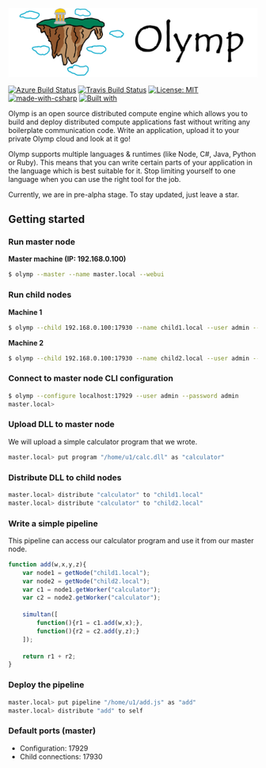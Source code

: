 ![](/assets/logo-wide.png)

<!-- Badges here -->
[![Azure Build Status](https://dev.azure.com/arielsimulevski0813/arielsimulevski/_apis/build/status/Azer0s.Olymp?branchName=dev)](https://dev.azure.com/arielsimulevski0813/arielsimulevski/_build/latest?definitionId=1&branchName=dev)
[![Travis Build Status](https://travis-ci.org/Azer0s/Olymp.svg?branch=dev)](https://travis-ci.org/Azer0s/Olymp)
[![License: MIT](https://img.shields.io/badge/License-MIT-yellow.svg)](https://github.com/Azer0s/Olymp/blob/master/README.md)
[![made-with-csharp](https://img.shields.io/badge/Made%20with-C%23-blue.svg)](https://de.wikipedia.org/wiki/C-Sharp)
[![Built with](https://img.shields.io/badge/Built%20with-%20%F0%9F%96%A4%20-red.svg)](https://img.shields.io/badge/Built%20with-%20%F0%9F%96%A4%20-red.svg)

Olymp is an open source distributed compute engine which allows you to build and deploy distributed compute applications fast without writing any boilerplate communication code. Write an application, upload it to your private Olymp cloud and look at it go!

Olymp supports multiple languages & runtimes (like Node, C#, Java, Python or Ruby). This means that you can write certain parts of your application in the language which is best suitable for it. Stop limiting yourself to one language when you can use the right tool for the job.

Currently, we are in pre-alpha stage. To stay updated, just leave a star.

## Getting started

### Run master node

**Master machine (IP: 192.168.0.100)**

```bash
$ olymp --master --name master.local --webui
```

### Run child nodes

**Machine 1**

```bash
$ olymp --child 192.168.0.100:17930 --name child1.local --user admin --password admin
```

**Machine 2**

```bash
$ olymp --child 192.168.0.100:17930 --name child2.local --user admin --password admin
```

### Connect to master node CLI configuration

```bash
$ olymp --configure localhost:17929 --user admin --password admin
master.local>
```

### Upload DLL to master node

We will upload a simple calculator program that we wrote.

```bash
master.local> put program "/home/u1/calc.dll" as "calculator"
```

### Distribute DLL to child nodes

```bash
master.local> distribute "calculator" to "child1.local"
master.local> distribute "calculator" to "child2.local"
```

### Write a simple pipeline

This pipeline can access our calculator program and use it from our master node.

```js
function add(w,x,y,z){
    var node1 = getNode("child1.local");
    var node2 = getNode("child2.local");
    var c1 = node1.getWorker("calculator");
    var c2 = node2.getWorker("calculator");
    
    simultan([
        function(){r1 = c1.add(w,x);},
        function(){r2 = c2.add(y,z);}
    ]);
    
    return r1 + r2;
}
```

### Deploy the pipeline

```bash
master.local> put pipeline "/home/u1/add.js" as "add"
master.local> distribute "add" to self
```

### Default ports (master)

* Configuration: 17929
* Child connections: 17930
